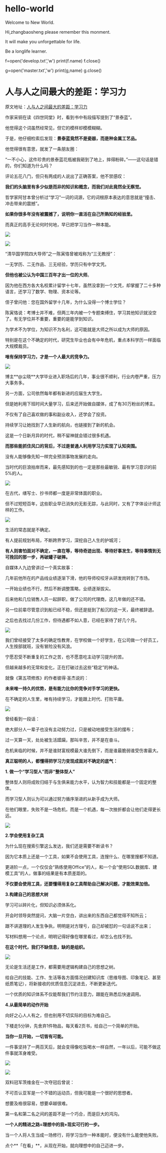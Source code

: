 # hello-world
Welcome to New World.

Hi,zhangbaosheng please remember this monment.

It will make you unforgettable for life.

Be a longlife learner.

f=open('develop.txt','w')
print(f.name)
f.close()

g=open('master.txt','w')
print(g,name)
g.close()

人与人之间最大的差距：学习力
==============

原文地址：[人与人之间最大的差距：学习力](https://mp.weixin.qq.com/s/-kz7gAQ_3FilhfQKU1IcLw)

作家采铜在读《四世同堂》时，看到书中有段描写提到了“景泰蓝”。

他觉得这个词虽然经常见，但它的模样却模模糊糊。

于是，他仔细检索后发现：**景泰蓝竟然不是瓷器，而是种金属工艺品。**

他觉得很有意思，就发了一条朋友圈：

“一不小心，这件珍贵的景泰蓝花瓶被我砸到了地上，摔得粉碎。”——这句话是错的，你们知道为什么吗？

评论五花八门，但只有两成的人说出了正确答案，他不禁感叹：

**我们的头脑里有多少似是而非的知识和概念，而我们对此竟然全无察觉。**

哲学家阿甘本曾分析过“学习”一词的词源，它的词根原本表达的意思就是“撞击、冲击带来的震撼”。

**如果你很多年没有被震撼了，说明你一直活在自己所熟知的经验里。**

而真正的高手无论何时何地，早已把学习当作一种本能。

![](https://mmbiz.qpic.cn/sz_mmbiz_jpg/k9cibica3KVm9VeI1PNyVymFxv49NNc0PWFxd4vMeApKSicCBichMLIycwPadgBIibiaKibkichibiaBUrDib2oMPaJyRQKibA/640?wx_fmt=jpeg)

![](https://mmbiz.qpic.cn/sz_mmbiz_jpg/k9cibica3KVm9VeI1PNyVymFxv49NNc0PWFcSFkpKJOuDHNWd8447kibRyiczibKknVh2A5t22efFtSh0BKmmRtmebw/640?wx_fmt=jpeg)

“清华国学院四大导师”之一陈寅恪曾被戏称为“三无教授”：

一无学历、二无作品、三无经验，学历只有中学文凭。

**但他也被公认为中国三百年才出一位的大师**。

因为他在西方各大名校累计留学十七年，虽然没拿到一个文凭，却掌握了二十多种语言，还学习了数学、物理、资本论等。

侄子曾问他：您在国外留学十几年，为什么没得一个博士学位？

陈寅恪说：考博士并不难，但两三年内被一个专题束缚住，学习其他知识就没空了。有无学位并不重要，重要的是能学到知识。

为学术不为学位，为知识不为名利，这可能就是大师之所以成为大师的原因。

特别是在这个不确定的时代，研究生毕业也会有中年危机，重点本科学历一样面临大规模裁员。

**唯有保持学习力，才是一个人最大的竞争力。**

![](https://mmbiz.qpic.cn/sz_mmbiz_jpg/k9cibica3KVm9VeI1PNyVymFxv49NNc0PW5RVLicWh2Ve6iauJnhjfoheqzYmK2Ny8EQBiaNCBGEu6nfKcibyFA6RHoQ/640?wx_fmt=jpeg)

博主**@尘晓**大学毕业进入职场后的几年，事业很不顺利，行业内卷严重，压力大事务多。

另一方面，公司依然每年都有新进的应届生大学生。

但是她利用下班时间大量学习，后来还开始做自媒体，成了有30万粉丝的博主。

不仅有了自己喜欢做的事和副业收入，还学会了投资。

持续学习让她找到了人生新的航向，也链接到了新的机会。

这是一个日新月异的时代，稍不留神就会错过很多机遇。

**而那些能抓住风口的背后，不过是普通人利用学习力实现了认知突围。**

没有人能够像先知一样完全预测事物发展的走向。

当时代的巨浪拍岸而来，最先感知到的也一定是那些最敏锐、最有学习意识的前5%的人。

![](https://mmbiz.qpic.cn/sz_mmbiz_jpg/k9cibica3KVm9VeI1PNyVymFxv49NNc0PWTbtZjejcFAlzUrcAguYGuWicp80c7GRbbPQdgTgaI5SlLtNupBibuPcg/640?wx_fmt=jpeg)

在古代，缮写士、抄书师都一度是非常体面的职业。

但不过短短百年，这些职业早已消失的无影无踪，与此同时，又有了字体设计师这样的工作。

![](https://mmbiz.qpic.cn/sz_mmbiz_jpg/k9cibica3KVm9VeI1PNyVymFxv49NNc0PWd8MKibKke2Ic8icxs1mibibialUNMiaukkMic2IToj5azmG3cMB4u90RgaKqg/640?wx_fmt=jpeg)

生活的常态就是不确定。

有人提前规划布局，不断跨界学习，深挖自己人生的护城河；

**有人则害怕面对不确定，一直在等，等待奇迹出现、等待好事发生，等待事情到无可挽回的那一步，再破罐子破摔。**

自媒体人九边曾讲过一个真实故事：

几年前他所在的产品线业绩逐渐下滑，他的导师咬咬牙从研发岗转到了市场。

一开始业绩也不行，然后不断调整策略，业绩逐渐拔尖。

后来他和几位销售人员一起辞职，做了公司的代理商，这几年做的还不错。

另一位前辈尽管意识到船已经不稳，但还是挺到了船沉的这一天，最终被辞退。

之后也去找过几份工作，但待遇都不如人意，已经在家待了好几个月。

![](https://mmbiz.qpic.cn/sz_mmbiz_jpg/k9cibica3KVm9VeI1PNyVymFxv49NNc0PWkDGtYtCSaXgrgs8gFeplTQOiaiaY15IWq1TzH9QRwUumQJxhzWeJILtw/640?wx_fmt=jpeg)

我们曾经接受了太多的确定性教育，在学校做一个好学生，在公司做一个好员工，人生按部就班，没有冒险没有风浪。

宁愿忍受不断重复的工作之苦，也不愿意吃主动学习提升的苦。

但越来越多的无常和变化，正在打破过去这些“稳定”的神话。

就像《第五项修炼》的作者彼得·圣杰说的：

**未来唯一持久的优势，是有能力比你的竞争对手学习的更快。**

在不确定的人生里，唯有持续学习，才能跟上时代、打败平庸。

![](https://mmbiz.qpic.cn/sz_mmbiz_jpg/k9cibica3KVm9VeI1PNyVymFxv49NNc0PWtlMIrrzwhiao3ETtm9g89OjEN7IFibsUcBVlCDQMuHaOzbdPJr4cpUGg/640?wx_fmt=jpeg)

曾经看到一段话：

绝大部分人一辈子也没有主动努力过，只是被动地接受生活的摆布；

过一天算一天，处处被生活蹂躏，那叫辛苦，并不是在奋斗。

危机来临的时候，并不是谁财富规模最大谁先倒下，而是谁最脆弱谁受伤害最大。

**真正聪明的人，都懂得把学习力变现成面对不确定的底气：**

**1\. 做一个“学习型人”而非“整体型人”**

整体型人则将成败归结于与生俱来能力水平，认为智力和技能都是一个固定的整体。

而学习型人则认为可以通过努力循序渐进的从新手成为大师。

在他们眼里，失败不是一场危机，而是一个机遇，每一次挫折都会让他们走得更长远。

![](https://mmbiz.qpic.cn/sz_mmbiz_jpg/k9cibica3KVm9VeI1PNyVymFxv49NNc0PWBF0iaWyjsfdHhNhr1EcuQSqMfZs1iavefsOvc7PqodHzibQdPK91YaRJg/640?wx_fmt=jpeg)

**2.学会使用复杂工具**

为什么现在搜索引擎这么发达，我们还是需要不断读书？

因为它本质上还是一个工具，如果不会使用工具，连搜什么、在哪里搜都不知道。

更进阶一点，一个仅仅会“熟练使用Office”的人，和一个会“使用SQL数据库、建模工具”的人，做事的结果是有本质差距的。

**不仅要会使用工具，还要懂得用复杂工具帮助自己解决问题，才能效果加倍。**

**3.构建自己的思想大树**

学习可以碎片化，但知识必须体系化。

开会时领导突然提问，大脑一片空白，讲出来的东西自己都觉得不知所云；

跟不讲道理的人发生争执，明明是对方理亏，自己却被怼的一句话说不出来；

写材料想用一个论点，明明记得好像在哪里看过，却怎么也找不到。

**在这个时代，我们不缺信息，缺的是组织。**

![](https://mmbiz.qpic.cn/sz_mmbiz_jpg/k9cibica3KVm9VeI1PNyVymFxv49NNc0PW0LnJ8RkZrsYpAdkTjxzficeJA1BicjwibfoebLQ8jyW7Uwr8qFrfrKOTQ/640?wx_fmt=jpeg)

无论是生活还是工作，都需要用逻辑构建自己的思想之树。

给自己的技能、工作、生活等各方面情况创建知识库（思维导图、印象笔记、甚至纸质笔记），将新接收的优质信息沉淀进去，不断更新迭代。

一个优质的知识体系不仅能帮我们节约注意力，跟能在熟悉后快速调用。

**4.从最简单的动作开始**

向好之心人人有之，但也别用不切实际的目标为难自己。

下楼走5分钟，先舍弃1件物品，每天看2页书，给自己一个简单的开始。

**当你一旦开始，一切皆有可能。**

一件事坚持了一两百天后，就会变得像吃饭喝水一样自然，一年以后，可能不做这件事就浑身难受。

![](https://mmbiz.qpic.cn/sz_mmbiz_jpg/k9cibica3KVm9VeI1PNyVymFxv49NNc0PWibIicLWlphur8Yjej9IEV0ibkatqMkoZxGIVnK8IoC6rwBFZHDibw1c4Ug/640?wx_fmt=jpeg)

![](https://mmbiz.qpic.cn/mmbiz_jpg/k9cibica3KVmicrom8Hwf4DUbVpZqzdlvbCUia0eHJ1QOw1I40Fg1Zbia0cDcmCTVppIhyLQYvbXIibT4rGU5LN8TVrg/640?wx_fmt=jpeg)

双料冠军茨维金在一次夺冠后曾说：

不可否认亚军是一个不错的运动员，但我可能是一个很好的思想者。

想要及格很容易，想要卓越很难。

第一名和第二名之间的差距不是一个巧合，而是巨大的鸿沟。

**一个人的精进之路=理想中的我+现实可行的一步。**

当一个人将人生当成一场修行，将学习当作一种本能时，便没有什么能使他失败。

点个**「在看」**，从现在开始，就向理想中的自己迈进一步。
